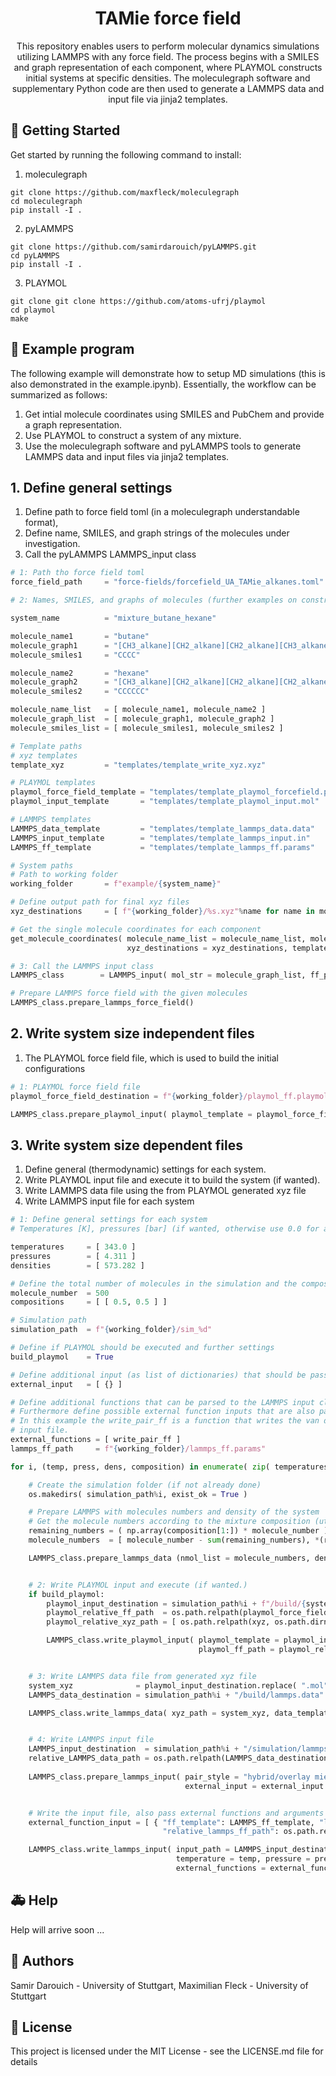 <h1 align="center">
  TAMie force field
</h1>
<p align="center">This repository enables users to perform molecular dynamics simulations utilizing LAMMPS with any force field. The process begins with a SMILES and graph representation of each component, where PLAYMOL constructs initial systems at specific densities. The moleculegraph software and supplementary Python code are then used to generate a LAMMPS data and input file via jinja2 templates. </p>


## 🚀 Getting Started

Get started by running the following command to install:

1. moleculegraph
```
git clone https://github.com/maxfleck/moleculegraph
cd moleculegraph
pip install -I .
```
2. pyLAMMPS
```
git clone https://github.com/samirdarouich/pyLAMMPS.git
cd pyLAMMPS
pip install -I .
```
3. PLAYMOL
```
git clone git clone https://github.com/atoms-ufrj/playmol
cd playmol
make
```


## 🐍 Example program

The following example will demonstrate how to setup MD simulations (this is also demonstrated in the example.ipynb). Essentially, the workflow can be summarized as follows:
1. Get intial molecule coordinates using SMILES and PubChem and provide a graph representation.
2. Use PLAYMOL to construct a system of any mixture.
3. Use the moleculegraph software and pyLAMMPS tools to generate LAMMPS data and input files via jinja2 templates.

## 1. Define general settings ##

1. Define path to force field toml (in a moleculegraph understandable format),
2. Define name, SMILES, and graph strings of the molecules under investigation.
3. Call the pyLAMMPS LAMMPS_input class

```python
# 1: Path tho force field toml
force_field_path     = "force-fields/forcefield_UA_TAMie_alkanes.toml"

# 2: Names, SMILES, and graphs of molecules (further examples on constructing molecule graphs available at https://github.com/maxfleck/moleculegraph)

system_name          = "mixture_butane_hexane"

molecule_name1       = "butane"
molecule_graph1      = "[CH3_alkane][CH2_alkane][CH2_alkane][CH3_alkane]"
molecule_smiles1     = "CCCC"

molecule_name2       = "hexane"
molecule_graph2      = "[CH3_alkane][CH2_alkane][CH2_alkane][CH2_alkane][CH2_alkane][CH3_alkane]"
molecule_smiles2     = "CCCCCC"

molecule_name_list   = [ molecule_name1, molecule_name2 ]
molecule_graph_list  = [ molecule_graph1, molecule_graph2 ]
molecule_smiles_list = [ molecule_smiles1, molecule_smiles2 ]

# Template paths
# xyz templates
template_xyz         = "templates/template_write_xyz.xyz"

# PLAYMOL templates
playmol_force_field_template = "templates/template_playmol_forcefield.playmol"
playmol_input_template       = "templates/template_playmol_input.mol"

# LAMMPS templates
LAMMPS_data_template         = "templates/template_lammps_data.data"
LAMMPS_input_template        = "templates/template_lammps_input.in"
LAMMPS_ff_template           = "templates/template_lammps_ff.params"

# System paths
# Path to working folder
working_folder       = f"example/{system_name}"

# Define output path for final xyz files
xyz_destinations     = [ f"{working_folder}/%s.xyz"%name for name in molecule_name_list ]

# Get the single molecule coordinates for each component
get_molecule_coordinates( molecule_name_list = molecule_name_list, molecule_graph_list = molecule_graph_list, molecule_smiles_list = molecule_smiles_list,
                          xyz_destinations = xyz_destinations, template_xyz = template_xyz, verbose = False )

# 3: Call the LAMMPS input class
LAMMPS_class        = LAMMPS_input( mol_str = molecule_graph_list, ff_path = force_field_path )

# Prepare LAMMPS force field with the given molecules
LAMMPS_class.prepare_lammps_force_field()
```

## 2. Write system size independent files ##

1. The PLAYMOL force field file, which is used to build the initial configurations

```python
# 1: PLAYMOL force field file
playmol_force_field_destination = f"{working_folder}/playmol_ff.playmol"

LAMMPS_class.prepare_playmol_input( playmol_template = playmol_force_field_template, playmol_ff_path = playmol_force_field_destination )
```

## 3. Write system size dependent files ##

1. Define general (thermodynamic) settings for each system.
2. Write PLAYMOL input file and execute it to build the system (if wanted).
3. Write LAMMPS data file using the from PLAYMOL generated xyz file
4. Write LAMMPS input file for each system

```python
# 1: Define general settings for each system
# Temperatures [K], pressures [bar] (if wanted, otherwise use 0.0 for a NVT ensemble) and initial denisties [kg/m^3] for each system.

temperatures     = [ 343.0 ]
pressures        = [ 4.311 ]
densities        = [ 573.282 ]

# Define the total number of molecules in the simulation and the compositions per statepoint
molecule_number  = 500
compositions     = [ [ 0.5, 0.5 ] ]

# Simulation path
simulation_path  = f"{working_folder}/sim_%d"

# Define if PLAYMOL should be executed and further settings
build_playmol    = True

# Define additional input (as list of dictionaries) that should be passed to the settings dictionary used in the jinja2 template (will be accessed with: settings.*)
external_input   = [ {} ]

# Define additional functions that can be parsed to the LAMMPS input class. They can operate with class atributes, if the input arguments have the same name as the class argument.
# Furthermore define possible external function inputs that are also passed to the functions (per function define a new dictionary with inputs).
# In this example the write_pair_ff is a function that writes the van der Waals pair interactions. external arguments can be, that the force field is writen to an external file instead within the 
# input file.
external_functions = [ write_pair_ff ]
lammps_ff_path     = f"{working_folder}/lammps_ff.params"

for i, (temp, press, dens, composition) in enumerate( zip( temperatures, pressures, densities, compositions ) ):

    # Create the simulation folder (if not already done)
    os.makedirs( simulation_path%i, exist_ok = True )

    # Prepare LAMMPS with molecules numbers and density of the system
    # Get the molecule numbers according to the mixture composition (utilize closing condition for first component) 
    remaining_numbers = ( np.array(composition[1:]) * molecule_number ).astype("int")
    molecule_numbers  = [ molecule_number - sum(remaining_numbers), *(remaining_numbers if sum(remaining_numbers) > 0 else []) ]

    LAMMPS_class.prepare_lammps_data (nmol_list = molecule_numbers, density = dens )


    # 2: Write PLAYMOL input and execute (if wanted.)
    if build_playmol:
        playmol_input_destination = simulation_path%i + f"/build/{system_name}_{i}.mol"
        playmol_relative_ff_path  = os.path.relpath(playmol_force_field_destination, os.path.dirname(playmol_input_destination))
        playmol_relative_xyz_path = [ os.path.relpath(xyz, os.path.dirname(playmol_input_destination)) for xyz in xyz_destinations ]

        LAMMPS_class.write_playmol_input( playmol_template = playmol_input_template, playmol_path = playmol_input_destination, 
                                          playmol_ff_path = playmol_relative_ff_path, xyz_paths = playmol_relative_xyz_path )


    # 3: Write LAMMPS data file from generated xyz file
    system_xyz              = playmol_input_destination.replace( ".mol", ".xyz" )
    LAMMPS_data_destination = simulation_path%i + "/build/lammps.data"

    LAMMPS_class.write_lammps_data( xyz_path = system_xyz, data_template = LAMMPS_data_template, data_path = LAMMPS_data_destination )


    # 4: Write LAMMPS input file
    LAMMPS_input_destination  = simulation_path%i + "/simulation/lammps.input"
    relative_LAMMPS_data_path = os.path.relpath(LAMMPS_data_destination, os.path.dirname(LAMMPS_input_destination))
   
    LAMMPS_class.prepare_lammps_input( pair_style = "hybrid/overlay mie/cut 14", mixing_rule = "arithmetic", sb_dict = {"vdw":[0,0,0],"coulomb":[0,0,0]},
                                       external_input = external_input )


    # Write the input file, also pass external functions and arguments if wanted
    external_function_input = [ { "ff_template": LAMMPS_ff_template, "lammps_ff_path": lammps_ff_path, 
                                  "relative_lammps_ff_path": os.path.relpath(lammps_ff_path, os.path.dirname(LAMMPS_input_destination)) } ]

    LAMMPS_class.write_lammps_input( input_path = LAMMPS_input_destination, template_path = LAMMPS_input_template, data_file = relative_LAMMPS_data_path,
                                     temperature = temp, pressure = press, equilibration_time = 4e6, production_time = 2e6,
                                     external_functions = external_functions, external_function_input = external_function_input )
```

## 🚑 Help

Help will arrive soon ...

## 👫 Authors

Samir Darouich - University of Stuttgart, Maximilian Fleck - University of Stuttgart

## 📄 License

This project is licensed under the MIT License - see the LICENSE.md file for details
